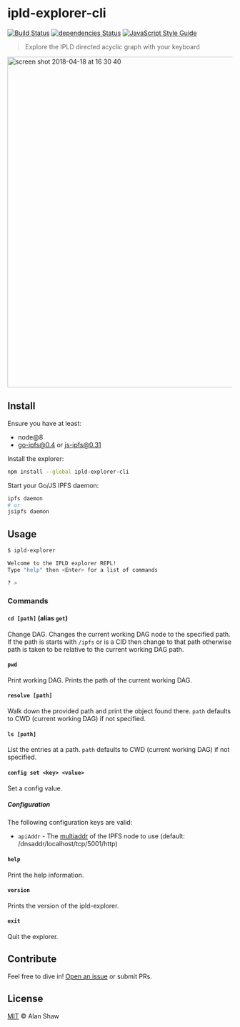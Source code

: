 # ipld-explorer-cli

[![Build Status](https://travis-ci.org/tableflip/ipld-explorer-cli.svg?branch=master)](https://travis-ci.org/tableflip/ipld-explorer-cli) [![dependencies Status](https://david-dm.org/tableflip/ipld-explorer-cli/status.svg)](https://david-dm.org/tableflip/ipld-explorer-cli) [![JavaScript Style Guide](https://img.shields.io/badge/code_style-standard-brightgreen.svg)](https://standardjs.com)

> Explore the IPLD directed acyclic graph with your keyboard

<img width="740" alt="screen shot 2018-04-18 at 16 30 40" src="https://user-images.githubusercontent.com/152863/38942150-01a0f8e4-4326-11e8-9c1b-559373b0cdcc.png">

## Install

Ensure you have at least:

* node@8
* go-ipfs@0.4 or js-ipfs@0.31

Install the explorer:

```sh
npm install --global ipld-explorer-cli
```

Start your Go/JS IPFS daemon:

```sh
ipfs daemon
# or
jsipfs daemon
```

## Usage

```sh
$ ipld-explorer

Welcome to the IPLD explorer REPL!
Type "help" then <Enter> for a list of commands

? >
```

### Commands

#### `cd [path]` (alias `get`)

Change DAG. Changes the current working DAG node to the specified path. If the path is starts with `/ipfs` or is a CID then change to that path otherwise path is taken to be relative to the current working DAG path.

#### `pwd`

Print working DAG. Prints the path of the current working DAG.

#### `resolve [path]`

Walk down the provided path and print the object found there. `path` defaults to CWD (current working DAG) if not specified.

#### `ls [path]`

List the entries at a path. `path` defaults to CWD (current working DAG) if not specified.

#### `config set <key> <value>`

Set a config value.

##### Configuration

The following configuration keys are valid:

* `apiAddr` - The [multiaddr](https://multiformats.io/multiaddr/) of the IPFS node to use (default: /dnsaddr/localhost/tcp/5001/http)

#### `help`

Print the help information.

#### `version`

Prints the version of the ipld-explorer.

#### `exit`

Quit the explorer.

## Contribute

Feel free to dive in! [Open an issue](https://github.com/tableflip/ipld-explorer-cli/issues/new) or submit PRs.

## License

[MIT](LICENSE) © Alan Shaw

